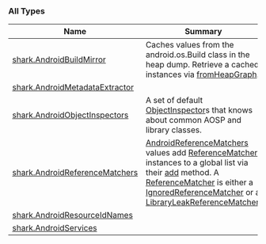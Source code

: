 

### All Types

| Name | Summary |
|---|---|
| [shark.AndroidBuildMirror](../shark/-android-build-mirror/index.md) | Caches values from the android.os.Build class in the heap dump. Retrieve a cached instances via [fromHeapGraph](../shark/-android-build-mirror/from-heap-graph.md). |
| [shark.AndroidMetadataExtractor](../shark/-android-metadata-extractor/index.md) |  |
| [shark.AndroidObjectInspectors](../shark/-android-object-inspectors/index.md) | A set of default [ObjectInspector](#)s that knows about common AOSP and library classes. |
| [shark.AndroidReferenceMatchers](../shark/-android-reference-matchers/index.md) | [AndroidReferenceMatchers](../shark/-android-reference-matchers/index.md) values add [ReferenceMatcher](#) instances to a global list via their [add](#) method. A [ReferenceMatcher](#) is either a [IgnoredReferenceMatcher](#) or a [LibraryLeakReferenceMatcher](#). |
| [shark.AndroidResourceIdNames](../shark/-android-resource-id-names/index.md) |  |
| [shark.AndroidServices](../shark/-android-services/index.md) |  |
